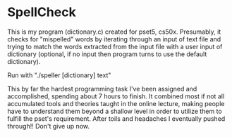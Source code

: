 # SpellCheck
This is my program (dictionary.c) created for pset5, cs50x. Presumably, it checks for "mispelled" words by iterating through an input of text file and trying to match the words extracted from the input file with a user input of dictionary (optional, if no input then program turns to use the default dictionary).

Run with "./speller [dictionary] text"

This by far the hardest programming task I've been assigned and accomplished, spending about 7 hours to finish. It combined most if not all accumulated tools and theories taught in the online lecture, making people have to understand them beyond a shallow level in order to utilize them to fulfill the pset's requirement. After toils and headaches I eventually pushed through!! Don't give up now.
